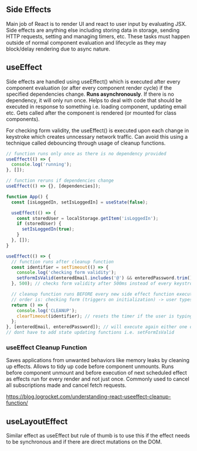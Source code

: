 ## Side Effects

Main job of React is to render UI and react to user input by evaluating JSX. Side effects are anything else including storing data in storage, sending HTTP requests, setting and managing timers, etc. These tasks must happen outside of normal component evaluation and lifecycle as they may block/delay rendering due to async nature.

## useEffect

Side effects are handled using useEffect() which is executed after every component evaluation (or after every component render cycle) if the specified dependencies change. **Runs asynchronously**. If there is no dependency, it will only run once. Helps to deal with code that should be executed in response to something i.e. loading component, updating email etc. Gets called after the component is rendered (or mounted for class components).

For checking form validity, the useEffect() is executed upon each change in keystroke which creates unncessary network traffic. Can avoid this using a technique called debouncing through usage of cleanup functions.

```js
// function runs only once as there is no dependency provided
useEffect(() => {
  console.log('running');
}, []);

// function reruns if dependencies change
useEffect(() => {}, [dependencies]);

function App() {
  const [isLoggedIn, setIsLoggedIn] = useState(false);

  useEffect(() => {
    const storedUser = localStorage.getItem('isLoggedIn');
    if (storedUser) {
      setIsLoggedIn(true);
    }
  }, []);
}
```

```js
useEffect(() => {
  // function runs after cleanup function
  const identifier = setTimeout(() => {
    console.log('checking form validity');
    setFormIsValid(enteredEmail.includes('@') && enteredPassword.trim().length > 6);
  }, 500); // checks form validity after 500ms instead of every keystroke change

  // cleanup function runs BEFORE every new side effect function execution but not before first time
  // order is: checking form (triggers on initialization) -> user types -> CLEANUP -> checking form
  return () => {
    console.log('CLEANUP');
    clearTimeout(identifier); // resets the timer if the user is typing
  };
}, [enteredEmail, enteredPassword]); // will execute again either one of them changes
// dont have to add state updating functions i.e. setFormIsValid
```

### useEffect Cleanup Function

Saves applications from unwanted behaviors like memory leaks by cleaning up effects. Allows to tidy up code before component unmounts. Runs before component unmount and before execution of next scheduled effect as effects run for every render and not just once. Commonly used to cancel all subscriptions made and cancel fetch requests.

https://blog.logrocket.com/understanding-react-useeffect-cleanup-function/

## useLayoutEffect

Similar effect as useEffect but rule of thumb is to use this if the effect needs to be synchronous and if there are direct mutations on the DOM.
